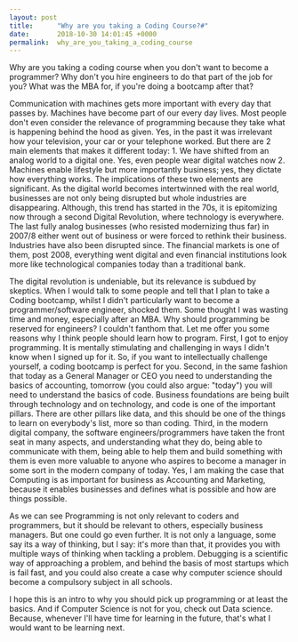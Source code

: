 ```yaml
---
layout: post
title:      "Why are you taking a Coding Course?#"
date:       2018-10-30 14:01:45 +0000
permalink:  why_are_you_taking_a_coding_course
---
```


Why are you taking a coding course when you don't want to become a programmer? Why don't you hire engineers to do that part of the job for you? What was the MBA for, if you're doing a bootcamp after that?

Communication with machines gets more important with every day that passes by. Machines have become part of our every day lives. Most people don't even consider the relevance of programming because they take what is happening behind the hood as given. Yes, in the past it was irrelevant how your television, your car or your telephone worked. But there are 2 main elements that makes it different today: 1. We have shifted from an analog world to a digital one. Yes, even people wear digital watches now 2. Machines enable lifestyle but more importantly business; yes, they dictate how everything works. The implications of these two elements are significant. As the digital world becomes intertwinned with the real world, businesses are not only being disrupted but whole industries are disappearing. Although, this trend has started in the 70s, it is epitomizing now through a second Digital Revolution, where technology is everywhere. The last fully analog businesses (who resisted modernizing thus far) in 2007/8 either went out of business or were forced to rethink their business. Industries have also been disrupted since. The financial markets is one of them, post 2008, everything went digital and even financial institutions look more like technological companies today than a traditional bank.

The digital revolution is undeniable, but its relevance is subdued by skeptics. When I would talk to some people and tell that I plan to take a Coding bootcamp, whilst I didn't particularly want to become a programmer/software engineer, shocked them. Some thought I was wasting time and money, especially after an MBA. Why should programming be reserved for engineers? I couldn't fanthom that. Let me offer you some reasons why I think people should learn how to program. First, I got to enjoy programming. It is mentally stimulating and challenging in ways I didn't know when I signed up for it. So, if you want to intellectually challenge yourself, a coding bootcamp is perfect for you. Second, in the same fashion that today as a General Manager or CEO you need to understanding the basics of accounting, tomorrow (you could also argue: "today") you will need to understand the basics of code. Business foundations are being built through technology and on technology, and code is one of the important pillars. There are other pillars like data, and this should be one of the things to learn on everybody's list, more so than coding. Third, in the modern digital company, the software engineers/programmers have taken the front seat in many aspects, and understanding what they do, being able to communicate with them, being able to help them and build something with them is even more valuable to anyone who aspires to become a manager in some sort in the modern company of today. Yes, I am making the case that Computing is as important for business as Accounting and Marketing, because it enables businesses and defines what is possible and how are things possible. 


As we can see Programming is not only relevant to coders and programmers, but it should be relevant to others, especially business managers. But one could go even further. It is not only a language, some say its a  way of thinking, but I say: it's more than that, it provides you with multiple ways of thinking when tackling a problem. Debugging is a scientific way of approaching a problem, and behind the basis of most startups which is fail fast, and you could also create a case why computer science should become a compulsory subject in all schools.

I hope this is an intro to why you should pick up programming or at least the basics. And if Computer Science is not for you, check out Data science. Because, whenever I'll have time for learning in the future, that's what I would want to be learning next.




